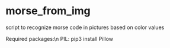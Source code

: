# morse_from_img
script to recognize morse code in pictures based on color values

Required packages:\n
PIL: pip3 install Pillow
